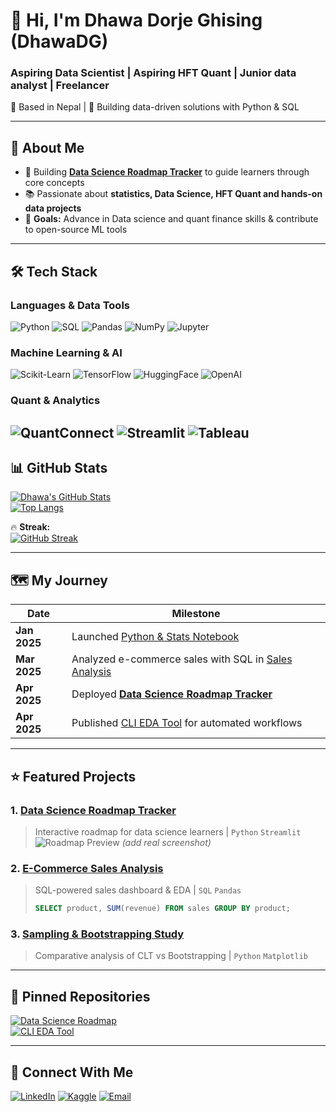 # 👋 Hi, I'm Dhawa Dorje Ghising (DhawaDG)
### **Aspiring Data Scientist | Aspiring HFT Quant | Junior data analyst | Freelancer**  
📍 Based in Nepal | 🚀 Building data-driven solutions with Python & SQL  

---

## 🚀 **About Me**
- 🔭 Building **[Data Science Roadmap Tracker](https://mydsjourney.streamlit.app/)** to guide learners through core concepts    
- 📚 Passionate about **statistics, Data Science, HFT Quant and hands-on data projects**  
- 🎯 **Goals:** Advance in Data science and quant finance skills & contribute to open-source ML tools  

---

## 🛠️ **Tech Stack**
### **Languages & Data Tools**
![Python](https://img.shields.io/badge/Python-3776AB?style=for-the-badge&logo=python&logoColor=white)
![SQL](https://img.shields.io/badge/SQL-4479A1?style=for-the-badge&logo=postgresql&logoColor=white)
![Pandas](https://img.shields.io/badge/Pandas-2C2D72?style=for-the-badge&logo=pandas&logoColor=white)
![NumPy](https://img.shields.io/badge/Numpy-013243?style=for-the-badge&logo=numpy&logoColor=white)
![Jupyter](https://img.shields.io/badge/Jupyter-F37626?style=for-the-badge&logo=jupyter&logoColor=white)

### **Machine Learning & AI**
![Scikit-Learn](https://img.shields.io/badge/Scikit_Learn-F7931E?style=for-the-badge&logo=scikit-learn&logoColor=white)
![TensorFlow](https://img.shields.io/badge/TensorFlow-FF6F00?style=for-the-badge&logo=tensorflow&logoColor=white)
![HuggingFace](https://img.shields.io/badge/HuggingFace-FFD21E?style=for-the-badge&logo=huggingface&logoColor=black)
![OpenAI](https://img.shields.io/badge/OpenAI-412991?style=for-the-badge&logo=openai&logoColor=white)


### **Quant & Analytics**
![QuantConnect](https://img.shields.io/badge/QuantConnect-5C2D91?style=for-the-badge)
![Streamlit](https://img.shields.io/badge/Streamlit-FF4B4B?style=for-the-badge&logo=streamlit&logoColor=white)
![Tableau](https://img.shields.io/badge/Tableau-E97627?style=for-the-badge&logo=tableau&logoColor=white)
---

## 📊 **GitHub Stats**
[![Dhawa's GitHub Stats](https://github-readme-stats.vercel.app/api?username=DhawaDG&show_icons=true&theme=dark&hide_border=true&include_all_commits=true)](https://github.com/DhawaDG)  
[![Top Langs](https://github-readme-stats.vercel.app/api/top-langs/?username=DhawaDG&layout=compact&theme=dark&hide_border=true)](https://github.com/DhawaDG)  

🔥 **Streak:**  
[![GitHub Streak](https://streak-stats.demolab.com?user=DhawaDG&theme=dark&hide_border=true)](https://git.io/streak-stats)

---

## 🗺️ **My Journey**
| Date               | Milestone |
|--------------------|-----------|
| **Jan 2025**       | Launched [Python & Stats Notebook](https://github.com/DhawaDG/whatLearnedWithInstructorRojanUpreti) |
| **Mar 2025**       | Analyzed e-commerce sales with SQL in [Sales Analysis](https://github.com/DhawaDG/DhawaDG-E-Commerce-Sales-Analysis-with-SQLS) |
| **Apr 2025**       | Deployed **[Data Science Roadmap Tracker](https://mydsjourney.streamlit.app/)** |
| **Apr 2025**       | Published [CLI EDA Tool](https://github.com/DhawaDG/CLI_ALL_EDA_ANALYSIS_TOOL) for automated workflows |

---

## ⭐ **Featured Projects**
### 1. **[Data Science Roadmap Tracker](https://mydsjourney.streamlit.app/)**
> Interactive roadmap for data science learners | `Python` `Streamlit`  
> ![Roadmap Preview](https://via.placeholder.com/600x300?text=Roadmap+Demo) *(add real screenshot)*

### 2. **[E-Commerce Sales Analysis](https://github.com/DhawaDG/DhawaDG-E-Commerce-Sales-Analysis-with-SQLS)**
> SQL-powered sales dashboard & EDA | `SQL` `Pandas`  
> ```sql
> SELECT product, SUM(revenue) FROM sales GROUP BY product;
> ```

### 3. **[Sampling & Bootstrapping Study](https://github.com/DhawaDG/Sampling-Distributions-and-Confidence-Intervals-CLT-vs-Bootstrapping)**
> Comparative analysis of CLT vs Bootstrapping | `Python` `Matplotlib`  



---

## 📌 **Pinned Repositories**
[![Data Science Roadmap](https://github-readme-stats.vercel.app/api/pin/?username=DhawaDG&repo=Datascience_Roadmap_Tracker&theme=dark)](https://github.com/DhawaDG/Datascience_Roadmap_Tracker)  
[![CLI EDA Tool](https://github-readme-stats.vercel.app/api/pin/?username=DhawaDG&repo=CLI_ALL_EDA_ANALYSIS_TOOL&theme=dark)](https://github.com/DhawaDG/CLI_ALL_EDA_ANALYSIS_TOOL)

---

## 🤝 **Connect With Me**
[![LinkedIn](https://img.shields.io/badge/LinkedIn-0077B5?style=for-the-badge&logo=linkedin&logoColor=white)](https://www.linkedin.com/in/dhawa-dorje-ghising-520b381b4/)
[![Kaggle](https://img.shields.io/badge/Kaggle-20BEFF?style=for-the-badge&logo=kaggle&logoColor=white)](https://www.kaggle.com/dhawadorjeghising)
[![Email](https://img.shields.io/badge/Email-D14836?style=for-the-badge&logo=gmail&logoColor=white)](mailto:dawa.sonofgod.247@gmail.com)

